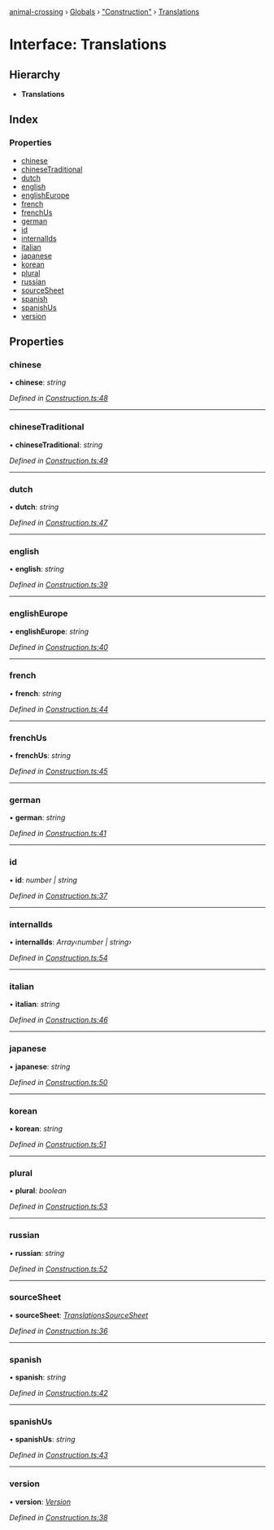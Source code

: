 [animal-crossing](../README.md) › [Globals](../globals.md) › ["Construction"](../modules/_construction_.md) › [Translations](_construction_.translations.md)

# Interface: Translations

## Hierarchy

* **Translations**

## Index

### Properties

* [chinese](_construction_.translations.md#chinese)
* [chineseTraditional](_construction_.translations.md#chinesetraditional)
* [dutch](_construction_.translations.md#dutch)
* [english](_construction_.translations.md#english)
* [englishEurope](_construction_.translations.md#englisheurope)
* [french](_construction_.translations.md#french)
* [frenchUs](_construction_.translations.md#frenchus)
* [german](_construction_.translations.md#german)
* [id](_construction_.translations.md#id)
* [internalIds](_construction_.translations.md#internalids)
* [italian](_construction_.translations.md#italian)
* [japanese](_construction_.translations.md#japanese)
* [korean](_construction_.translations.md#korean)
* [plural](_construction_.translations.md#plural)
* [russian](_construction_.translations.md#russian)
* [sourceSheet](_construction_.translations.md#sourcesheet)
* [spanish](_construction_.translations.md#spanish)
* [spanishUs](_construction_.translations.md#spanishus)
* [version](_construction_.translations.md#version)

## Properties

###  chinese

• **chinese**: *string*

*Defined in [Construction.ts:48](https://github.com/Norviah/animal-crossing/blob/95a2959/module/types/Construction.ts#L48)*

___

###  chineseTraditional

• **chineseTraditional**: *string*

*Defined in [Construction.ts:49](https://github.com/Norviah/animal-crossing/blob/95a2959/module/types/Construction.ts#L49)*

___

###  dutch

• **dutch**: *string*

*Defined in [Construction.ts:47](https://github.com/Norviah/animal-crossing/blob/95a2959/module/types/Construction.ts#L47)*

___

###  english

• **english**: *string*

*Defined in [Construction.ts:39](https://github.com/Norviah/animal-crossing/blob/95a2959/module/types/Construction.ts#L39)*

___

###  englishEurope

• **englishEurope**: *string*

*Defined in [Construction.ts:40](https://github.com/Norviah/animal-crossing/blob/95a2959/module/types/Construction.ts#L40)*

___

###  french

• **french**: *string*

*Defined in [Construction.ts:44](https://github.com/Norviah/animal-crossing/blob/95a2959/module/types/Construction.ts#L44)*

___

###  frenchUs

• **frenchUs**: *string*

*Defined in [Construction.ts:45](https://github.com/Norviah/animal-crossing/blob/95a2959/module/types/Construction.ts#L45)*

___

###  german

• **german**: *string*

*Defined in [Construction.ts:41](https://github.com/Norviah/animal-crossing/blob/95a2959/module/types/Construction.ts#L41)*

___

###  id

• **id**: *number | string*

*Defined in [Construction.ts:37](https://github.com/Norviah/animal-crossing/blob/95a2959/module/types/Construction.ts#L37)*

___

###  internalIds

• **internalIds**: *Array‹number | string›*

*Defined in [Construction.ts:54](https://github.com/Norviah/animal-crossing/blob/95a2959/module/types/Construction.ts#L54)*

___

###  italian

• **italian**: *string*

*Defined in [Construction.ts:46](https://github.com/Norviah/animal-crossing/blob/95a2959/module/types/Construction.ts#L46)*

___

###  japanese

• **japanese**: *string*

*Defined in [Construction.ts:50](https://github.com/Norviah/animal-crossing/blob/95a2959/module/types/Construction.ts#L50)*

___

###  korean

• **korean**: *string*

*Defined in [Construction.ts:51](https://github.com/Norviah/animal-crossing/blob/95a2959/module/types/Construction.ts#L51)*

___

###  plural

• **plural**: *boolean*

*Defined in [Construction.ts:53](https://github.com/Norviah/animal-crossing/blob/95a2959/module/types/Construction.ts#L53)*

___

###  russian

• **russian**: *string*

*Defined in [Construction.ts:52](https://github.com/Norviah/animal-crossing/blob/95a2959/module/types/Construction.ts#L52)*

___

###  sourceSheet

• **sourceSheet**: *[TranslationsSourceSheet](../enums/_construction_.translationssourcesheet.md)*

*Defined in [Construction.ts:36](https://github.com/Norviah/animal-crossing/blob/95a2959/module/types/Construction.ts#L36)*

___

###  spanish

• **spanish**: *string*

*Defined in [Construction.ts:42](https://github.com/Norviah/animal-crossing/blob/95a2959/module/types/Construction.ts#L42)*

___

###  spanishUs

• **spanishUs**: *string*

*Defined in [Construction.ts:43](https://github.com/Norviah/animal-crossing/blob/95a2959/module/types/Construction.ts#L43)*

___

###  version

• **version**: *[Version](../enums/_construction_.version.md)*

*Defined in [Construction.ts:38](https://github.com/Norviah/animal-crossing/blob/95a2959/module/types/Construction.ts#L38)*
